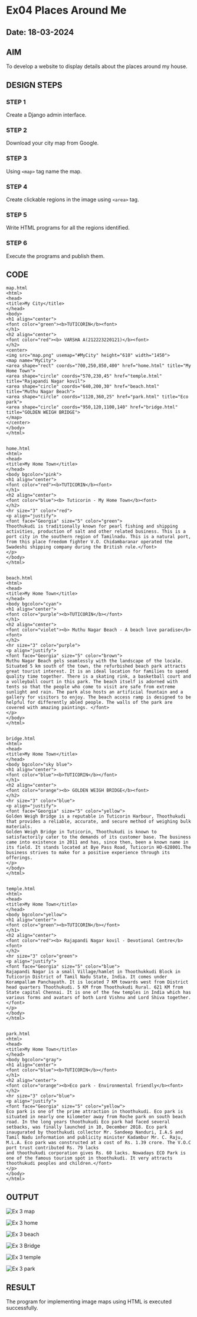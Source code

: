 # Ex04 Places Around Me
## Date: 18-03-2024

## AIM
To develop a website to display details about the places around my house.

## DESIGN STEPS

### STEP 1
Create a Django admin interface.

### STEP 2
Download your city map from Google.

### STEP 3
Using ```<map>``` tag name the map.

### STEP 4
Create clickable regions in the image using ```<area>``` tag.

### STEP 5
Write HTML programs for all the regions identified.

### STEP 6
Execute the programs and publish them.

## CODE
~~~
map.html
<html>
<head>
<title>My City</title>
</head>
<body>
<h1 align="center">
<font color="green"><b>TUTICORIN</b><font>
</h1>
<h2 align="center">
<font color="red"><b> VARSHA A(212223220121)</b><font>
</h2>
<center>
<img src="map.png" usemap="#MyCity" height="610" width="1450">
<map name="MyCity">
<area shape="rect" coords="700,250,850,400" href="home.html" title="My Home Town">
<area shape="circle" coords="570,230,45" href="temple.html" title="Rajapandi Nagar kovil">
<area shape="circle" coords="640,200,30" href="beach.html" title="Muthu Nagar Beach">
<area shape="circle" coords="1120,360,25" href="park.html" title="Eco park">
<area shape="circle" coords="950,120,1100,140" href="bridge.html" title="GOLDEN WEIGH BRIDGE">
</map>
</center>
</body>
</html>


home.html
<html>
<head>
<title>My Home Town</title>
</head>
<body bgcolor="pink">
<h1 align="center">
<font color="red"><b>TUTICORIN</b><font>
</h1>
<h2 align="center">
<font color="blue"><b> Tuticorin - My Home Town</b><font>
</h2>
<hr size="3" color="red">
<p align="justify">
<font face="Georgia" size="5" color="green">
Thoothukudi is traditionally known for pearl fishing and shipping activities, production of salt and other related business. This is a port city in the southern region of Tamilnadu. This is a natural port, from this place freedom fighter V.O. Chidambaranar operated the Swadeshi shipping company during the British rule.</font>
</p>
</body>
</html>


beach.html
<html>
<head>
<title>My Home Town</title>
</head>
<body bgcolor="cyan">
<h1 align="center">
<font color="purple"><b>TUTICORIN</b></font>
</h1>
<h2 align="center">
<font color="violet"><b> Muthu Nagar Beach - A beach love paradise</b><font>
</h2>
<hr size="3" color="purple">
<p align="justify">
<font face="Georgia" size="5" color="brown">
Muthu Nagar Beach gels seamlessly with the landscape of the locale. Situated 5 km south of the town, the refurbished beach park attracts great tourist interest. It is an ideal location for families to spend quality time together. There is a skating rink, a basketball court and a volleyball court in this park. The beach itself is adorned with tents so that the people who come to visit are safe from extreme sunlight and rain. The park also hosts an artificial fountain and a gallery for visitors to enjoy. The beach access ramp is designed to be helpful for differently abled people. The walls of the park are covered with amazing paintings. </font>
</p>
</body>
</html>


bridge.html
<html>
<head>
<title>My Home Town</title>
</head>
<body bgcolor="sky blue">
<h1 align="center">
<font color="blue"><b>TUTICORIN</b></font>
</h1>
<h2 align="center">
<font color="orange"><b> GOLDEN WEIGH BRIDGE</b><font>
</h2>
<hr size="3" color="blue">
<p align="justify">
<font face="Georgia" size="5" color="yellow">
Golden Weigh Bridge is a reputable in Tuticorin Harbour, Thoothukudi that provides a reliable, accurate, and secure method of weighing bulk materials.
Golden Weigh Bridge in Tuticorin, Thoothukudi is known to satisfactorily cater to the demands of its customer base. The business came into existence in 2011 and has, since then, been a known name in its field. It stands located at Bye Pass Road, Tuticorin HO-628001.The business strives to make for a positive experience through its offerings.
</p>
</body>
</html>


temple.html
<html>
<head>
<title>My Home Town</title>
</head>
<body bgcolor="yellow">
<h1 align="center">
<font color="green"><b>TUTICORIN</b></font>
</h1>
<h2 align="center">
<font color="red"><b> Rajapandi Nagar kovil - Devotional Centre</b><font>
</h2>
<hr size="3" color="green">
<p align="justify">
<font face="Georgia" size="5" color="blue">
Rajapandi Nagar is a small Village/hamlet in Thoothukkudi Block in Tuticorin District of Tamil Nadu State, India. It comes under Korampallam Panchayath. It is located 7 KM towards west from District head quarters Thoothukudi. 5 KM from Thoothukudi Rural. 621 KM from State capital Chennai. It is one of the few temples in India which has various forms and avatars of both Lord Vishnu and Lord Shiva together.</font>
</p>
</body>
</html>


park.html
<html>
<head>
<title>My Home Town</title>
</head>
<body bgcolor="gray">
<h1 align="center">
<font color="blue"><b>TUTICORIN</b></font>
</h1>
<h2 align="center">
<font color="orange"><b>Eco park - Environmental friendly</b><font>
</h2>
<hr size="3" color="blue">
<p align="justify">
<font face="Georgia" size="5" color="yellow">
Eco park is one of the prime attraction in thoothukudi. Eco park is situated in nearly one kilometer away from Roche park on south beach road. In the long years thoothukudi Eco park had faced several setbacks, was finally launched in 10, December 2018. Eco park inaugurated by thoothukudi collector Mr. Sandeep Nanduri, I.A.S and Tamil Nadu information and publicity minister Kadambur Mr. C. Raju, M.L.A. Eco park was constructed at a cost of Rs. 1.39 crore. The V.O.C port trust contributed Rs. 79 lacks
and thoothukudi corporation gives Rs. 60 lacks. Nowadays ECO Park is one of the famous tourism spot in thoothukudi. It very attracts thoothukudi peoples and children.</font>
</p>
</body>
</html>

~~~

## OUTPUT
![Ex 3 map](https://github.com/04Varsha/NearMe/assets/149035374/bafe6ce0-40ba-470d-b0bf-07c3bd4736e4)

![Ex 3 home](https://github.com/04Varsha/NearMe/assets/149035374/9536fe09-cc68-4478-b717-2f59f82d5710)

![Ex 3 beach](https://github.com/04Varsha/NearMe/assets/149035374/059f020e-4a77-4d4a-b82b-d3a1ac51222d)

![Ex 3 Bridge](https://github.com/04Varsha/NearMe/assets/149035374/cf3b0ec1-d91c-4030-b959-15319ef85440)

![Ex 3 temple](https://github.com/04Varsha/NearMe/assets/149035374/8337f465-7897-4906-a49f-79a4f54b6c3d)

![Ex 3 park](https://github.com/04Varsha/NearMe/assets/149035374/01609f32-bfa9-4658-a2eb-4de14b6e6809)


## RESULT
The program for implementing image maps using HTML is executed successfully.

